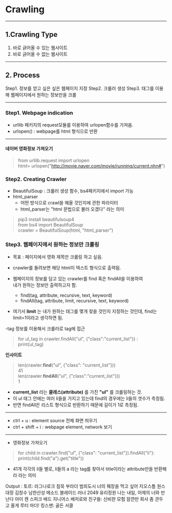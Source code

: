 ﻿# **Crawling**

----


## **1.Crawling Type**
1. 바로 긁어올 수 있는 웹사이트 
2. 바로 긁어올 수 없는 웹사이트


----


## **2. Process**
Step1. 정보를 얻고 싶은 싶은 웹페이지 지정
Step2. 크롤러 생성
Step3. 태그를 이용해 웹페이지에서 원하는 정보만을 크롤


---


### **Step1. Webpage indication**

- urllib 패키지의 request모듈를 이용하여 urlopen함수를 가져옴.
- urlopen() : webpage를 html 형식으로 반환


----


#### **네이버 영화정보 가져오기**
> from urllib.request import urlopen <br>
> html= urlopen("http://movie.naver.com/movie/running/current.nhn#")

### **Step2. Creating Crawler**

- BeautifulSoup : 크롤러 생성 함수, bs4패키지에서 import 가능
- html_parser 
	- 어떤 방식으로 crawl을 해올 것인지에 관한 파라미터
	- html_parser는 "html 문법으로 불러 오겠다" 라는 의미



>pip3 install beautifulsoup4<br>
>from bs4 import BeautifulSoup <br>
>crawler = BeautifulSoup(html, "html_parser")

### **Step3. 웹페이지에서 원하는 정보만 크롤링**

- 목표 : 페이지에서 영화 제목만 크롤링 하고 싶음.

- crawler를 돌려보면 해당 html이 텍스트 형식으로 출력됨.
- 웹페이지의 정보를 담고 있는 crawler를 find 혹은 findAll을 이용하여<br>
내가 원하는 정보만 출력하고자 함.

	- find(tag, attribute, recursive, text, keyword) 
	- findAll(tag, attribute, limit, recursive, text, keyword)

- 여기서 **limit** 는 내가 원하는 태그를 몇개 찾을 것인지 지정하는 것인데, find는 limit=1이라고 생각하면 됨.

-tag 정보를 이용해서 크롤러로 tag에 접근

>for ul_tag in crawler.findAll("ul", {"class":"current_list"}) :<br>
>print(ul_tag)

**인사이트**
>len(crawler.**find**("ul", {"class": "current_list"}))<br>
> 41<br>
>len(crawler.**findAll**("ul", {"class":"current_list"})) <br>
>1

- **current_list** 라는 **클래스(attribute)** 를 가진 **"ul"** 를 크롤링하는 것.
-  이 ul 태그 안에는 여러 li들을 가지고 있는데  find의 경우에는 li들의 갯수가 측정됨.
- 반면 findAll은 리스트 형식으로 반환하기 때문에 길이가 1로 측정됨.

---
- ctrl + u : element source 전체 화면 띄우기
- ctrl + shift + i : webpage element, network 보기

---

- 영화정보 가져오기
>for child in crawler.find("ul", {"class": "current_list"}).findAll("li"):<br>
>print(child.find("a").get("title"))

- 41개 각각의 li들 별로, li들의 a 라는 tag를 찾아서 title이라는 attribute만을 반환해라
라는 의미

Output :
토르: 라그나로크
침묵
부라더
범죄도시
너의 췌장을 먹고 싶어
지오스톰
원스
대장 김창수
남한산성
메소드
블레이드 러너 2049
유리정원
나는 내일, 어제의 너와 만난다
아이 캔 스피크
배드 지니어스
배저로와 친구들: 신비한 모험
잠깐만 회사 좀 관두고 올게
루터
마더!
킹스맨: 골든 서클





